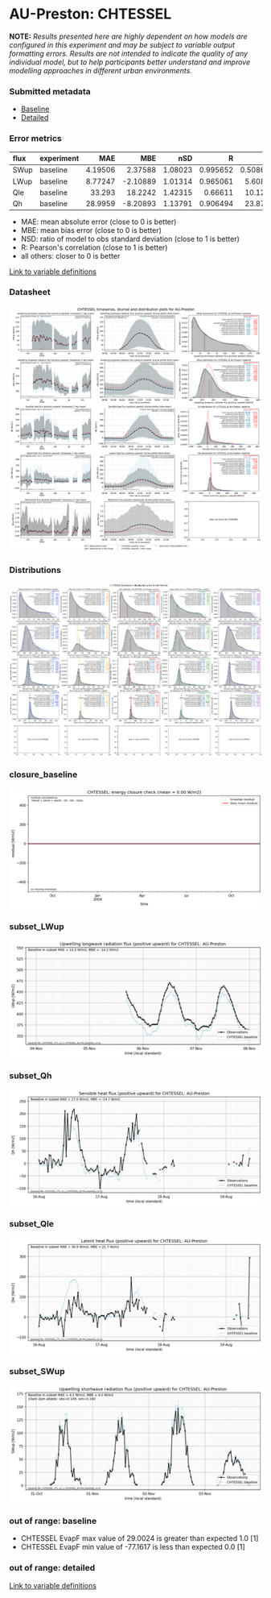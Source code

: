# AU-Preston: CHTESSEL

**NOTE:** *Results presented here are highly dependent on how models are configured in this experiment and may be subject to variable output formatting errors. Results are not intended to indicate the quality of any individual model, but to help participants better understand and improve modelling approaches in different urban environments.*

### Submitted metadata

- [Baseline](CHTESSEL_AU-Preston_baseline_attrs.md)
- [Detailed](CHTESSEL_AU-Preston_detailed_attrs.md)

### Error metrics

| flux   | experiment   |      MAE |      MBE |     nSD |        R |       5th |     95th |    RMSE |    cRMSE |     AMBE |     1-nSD |       1-R |   nSkewness |   nKurtosis |   Overlap |
|:-------|:-------------|---------:|---------:|--------:|---------:|----------:|---------:|--------:|---------:|---------:|----------:|----------:|------------:|------------:|----------:|
| SWup   | baseline     |  4.19506 |  2.37588 | 1.08023 | 0.995652 |  0.508689 | 12.0247  |  6.3249 | 0.125823 |  2.37588 | 0.0802314 | 0.0043483 |   0.083625  |   0.145596  | 0.0718643 |
| LWup   | baseline     |  8.77247 | -2.10889 | 1.01314 | 0.965061 |  5.60885  |  0.33476 | 11.3886 | 0.266401 |  2.10889 | 0.013138  | 0.0349395 |   0.0537722 |   0.0857844 | 0.0576653 |
| Qle    | baseline     | 33.293   | 18.2242  | 1.42315 | 0.66611  | 10.1265   | 74.6359  | 58.2659 | 1.06273  | 18.2242  | 0.423149  | 0.33389   |   0.150006  |   0.261561  | 0.159918  |
| Qh     | baseline     | 28.9959  | -8.20893 | 1.13791 | 0.906494 | 23.8725   | 21.5282  | 45.0467 | 0.481478 |  8.20893 | 0.137906  | 0.0935062 |   0.102876  |   0.313304  | 0.174927  |

 - MAE: mean absolute error (close to 0 is better)
 - MBE: mean bias error (close to 0 is better)
 - NSD: ratio of model to obs standard deviation (close to 1 is better)
 - R: Pearson's correlation (close to 1 is better)
 - all others: closer to 0 is better

[Link to variable definitions](../modelattrs/variable_definitions.md)

### <a name="datasheet"></a>Datasheet
[![CHTESSEL_AU-Preston_Datasheet.png](CHTESSEL_AU-Preston_Datasheet.png)](CHTESSEL_AU-Preston_Datasheet.png)

### <a name="distributions"></a>Distributions
[![CHTESSEL_AU-Preston_Distributions.png](CHTESSEL_AU-Preston_Distributions.png)](CHTESSEL_AU-Preston_Distributions.png)

### <a name="closure_baseline"></a>closure_baseline
[![CHTESSEL_AU-Preston_closure_baseline.png](CHTESSEL_AU-Preston_closure_baseline.png)](CHTESSEL_AU-Preston_closure_baseline.png)

### <a name="subset_lwup"></a>subset_LWup
[![CHTESSEL_AU-Preston_subset_LWup.png](CHTESSEL_AU-Preston_subset_LWup.png)](CHTESSEL_AU-Preston_subset_LWup.png)

### <a name="subset_qh"></a>subset_Qh
[![CHTESSEL_AU-Preston_subset_Qh.png](CHTESSEL_AU-Preston_subset_Qh.png)](CHTESSEL_AU-Preston_subset_Qh.png)

### <a name="subset_qle"></a>subset_Qle
[![CHTESSEL_AU-Preston_subset_Qle.png](CHTESSEL_AU-Preston_subset_Qle.png)](CHTESSEL_AU-Preston_subset_Qle.png)

### <a name="subset_swup"></a>subset_SWup
[![CHTESSEL_AU-Preston_subset_SWup.png](CHTESSEL_AU-Preston_subset_SWup.png)](CHTESSEL_AU-Preston_subset_SWup.png)

### out of range: baseline

 - CHTESSEL EvapF max value of 29.0024 is greater than expected 1.0 [1]
 - CHTESSEL EvapF min value of -77.1617 is less than expected 0.0 [1]

### out of range: detailed



[Link to variable definitions](../modelattrs/variable_definitions.md)

